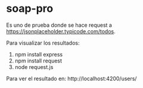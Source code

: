 # soap-pro
Es uno de prueba donde se hace request a https://jsonplaceholder.typicode.com/todos.

Para visualizar los resultados:
1) npm install express
2) npm install request
3) node request.js

Para ver el resultado en: http://localhost:4200/users/

